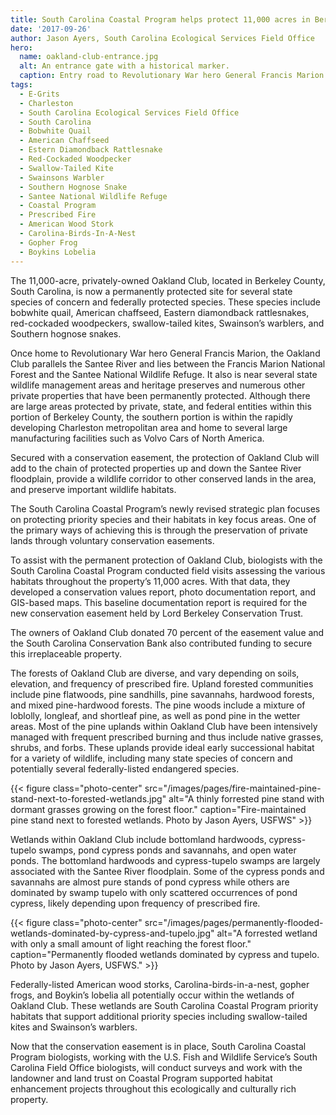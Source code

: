 ```yaml
---
title: South Carolina Coastal Program helps protect 11,000 acres in Berkeley County
date: '2017-09-26'
author: Jason Ayers, South Carolina Ecological Services Field Office
hero:
  name: oakland-club-entrance.jpg
  alt: An entrance gate with a historical marker.
  caption: Entry road to Revolutionary War hero General Francis Marion’s grave and Oakland Club. Photo by Jason Ayers, USFWS.
tags:
  - E-Grits
  - Charleston
  - South Carolina Ecological Services Field Office
  - South Carolina
  - Bobwhite Quail
  - American Chaffseed
  - Estern Diamondback Rattlesnake
  - Red-Cockaded Woodpecker
  - Swallow-Tailed Kite
  - Swainsons Warbler
  - Southern Hognose Snake
  - Santee National Wildlife Refuge
  - Coastal Program
  - Prescribed Fire
  - American Wood Stork
  - Carolina-Birds-In-A-Nest
  - Gopher Frog
  - Boykins Lobelia
---
```


The 11,000-acre, privately-owned Oakland Club, located in Berkeley County, South Carolina, is now a permanently protected site for several state species of concern and federally protected species.  These species include bobwhite quail, American chaffseed, Eastern diamondback rattlesnakes, red-cockaded woodpeckers, swallow-tailed kites, Swainson’s warblers, and Southern hognose snakes.

Once home to Revolutionary War hero General Francis Marion, the Oakland Club parallels the Santee River and lies between the Francis Marion National Forest and the Santee National Wildlife Refuge.  It also is near several state wildlife management areas and heritage preserves and numerous other private properties that have been permanently protected. Although there are large areas protected by private, state, and federal entities within this portion of Berkeley County, the southern portion is within the rapidly developing Charleston metropolitan area and home to several large manufacturing facilities such as Volvo Cars of North America.

Secured with a conservation easement, the protection of Oakland Club will add to the chain of protected properties up and down the Santee River floodplain, provide a wildlife corridor to other conserved lands in the area, and preserve important wildlife habitats.  

The South Carolina Coastal Program’s newly revised strategic plan focuses on protecting priority species and their habitats in key focus areas.  One of the primary ways of achieving this is through the preservation of private lands through voluntary conservation easements.

To assist with the permanent protection of Oakland Club, biologists with the South Carolina Coastal Program conducted field visits assessing the various habitats throughout the property’s 11,000 acres.  With that data, they developed a conservation values report, photo documentation report, and GIS-based maps. This baseline documentation report is required for the new conservation easement held by Lord Berkeley Conservation Trust.

The owners of Oakland Club donated 70 percent of the easement value and the South Carolina Conservation Bank also contributed funding to secure this irreplaceable property.

The forests of Oakland Club are diverse, and vary depending on soils, elevation, and frequency of prescribed fire.  Upland forested communities include pine flatwoods, pine sandhills, pine savannahs, hardwood forests, and mixed pine-hardwood forests.  The pine woods include a mixture of loblolly, longleaf, and shortleaf pine, as well as pond pine in the wetter areas.  Most of the pine uplands within Oakland Club have been intensively managed with frequent prescribed burning and thus include native grasses, shrubs, and forbs.  These uplands provide ideal early successional habitat for a variety of wildlife, including many state species of concern and potentially several federally-listed endangered species.

{{< figure class="photo-center" src="/images/pages/fire-maintained-pine-stand-next-to-forested-wetlands.jpg" alt="A thinly forrested pine stand with dormant grasses growing on the forest floor." caption="Fire-maintained pine stand next to forested wetlands.  Photo by Jason Ayers, USFWS" >}}

Wetlands within Oakland Club include bottomland hardwoods, cypress-tupelo swamps, pond cypress ponds and savannahs, and open water ponds.  The bottomland hardwoods and cypress-tupelo swamps are largely associated with the Santee River floodplain.  Some of the cypress ponds and savannahs are almost pure stands of pond cypress while others are dominated by swamp tupelo with only scattered occurrences of pond cypress, likely depending upon frequency of prescribed fire. 

{{< figure class="photo-center" src="/images/pages/permanently-flooded-wetlands-dominated-by-cypress-and-tupelo.jpg" alt="A forrested wetland with only a small amount of light reaching the forest floor." caption="Permanently flooded wetlands dominated by cypress and tupelo. Photo by Jason Ayers, USFWS." >}}

Federally-listed American wood storks, Carolina-birds-in-a-nest, gopher frogs, and Boykin’s lobelia all potentially occur within the wetlands of Oakland Club.  These wetlands are South Carolina Coastal Program priority habitats that support additional priority species including swallow-tailed kites and Swainson’s warblers. 

Now that the conservation easement is in place, South Carolina Coastal Program biologists, working with the U.S. Fish and Wildlife Service’s South Carolina Field Office biologists, will conduct surveys and work with the landowner and land trust on Coastal Program supported habitat enhancement projects throughout this ecologically and culturally rich property.  
